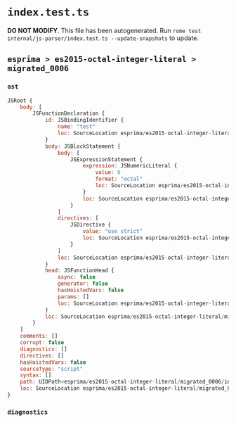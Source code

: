 # `index.test.ts`

**DO NOT MODIFY**. This file has been autogenerated. Run `rome test internal/js-parser/index.test.ts --update-snapshots` to update.

## `esprima > es2015-octal-integer-literal > migrated_0006`

### `ast`

```javascript
JSRoot {
	body: [
		JSFunctionDeclaration {
			id: JSBindingIdentifier {
				name: "test"
				loc: SourceLocation esprima/es2015-octal-integer-literal/migrated_0006/input.js 1:9-1:13 (test)
			}
			body: JSBlockStatement {
				body: [
					JSExpressionStatement {
						expression: JSNumericLiteral {
							value: 0
							format: "octal"
							loc: SourceLocation esprima/es2015-octal-integer-literal/migrated_0006/input.js 1:31-1:34
						}
						loc: SourceLocation esprima/es2015-octal-integer-literal/migrated_0006/input.js 1:31-1:35
					}
				]
				directives: [
					JSDirective {
						value: "use strict"
						loc: SourceLocation esprima/es2015-octal-integer-literal/migrated_0006/input.js 1:17-1:30
					}
				]
				loc: SourceLocation esprima/es2015-octal-integer-literal/migrated_0006/input.js 1:16-1:37
			}
			head: JSFunctionHead {
				async: false
				generator: false
				hasHoistedVars: false
				params: []
				loc: SourceLocation esprima/es2015-octal-integer-literal/migrated_0006/input.js 1:13-1:15
			}
			loc: SourceLocation esprima/es2015-octal-integer-literal/migrated_0006/input.js 1:0-1:37
		}
	]
	comments: []
	corrupt: false
	diagnostics: []
	directives: []
	hasHoistedVars: false
	sourceType: "script"
	syntax: []
	path: UIDPath<esprima/es2015-octal-integer-literal/migrated_0006/input.js>
	loc: SourceLocation esprima/es2015-octal-integer-literal/migrated_0006/input.js 1:0-2:0
}
```

### `diagnostics`

```

```
